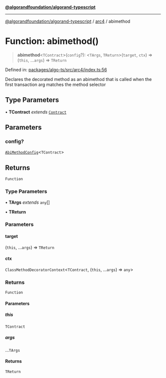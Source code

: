 [**@algorandfoundation/algorand-typescript**](../../../README.md)

***

[@algorandfoundation/algorand-typescript](../../../README.md) / [arc4](../README.md) / abimethod

# Function: abimethod()

> **abimethod**\<`TContract`\>(`config`?): \<`TArgs`, `TReturn`\>(`target`, `ctx`) => (`this`, ...`args`) => `TReturn`

Defined in: [packages/algo-ts/src/arc4/index.ts:56](https://github.com/algorandfoundation/puya-ts/blob/89ee9cf9a58d93e3ffbb727cfadf537835799a71/packages/algo-ts/src/arc4/index.ts#L56)

Declares the decorated method as an abimethod that is called when the first transaction arg matches the method selector

## Type Parameters

• **TContract** *extends* [`Contract`](../classes/Contract.md)

## Parameters

### config?

[`AbiMethodConfig`](../type-aliases/AbiMethodConfig.md)\<`TContract`\>

## Returns

`Function`

### Type Parameters

• **TArgs** *extends* `any`[]

• **TReturn**

### Parameters

#### target

(`this`, ...`args`) => `TReturn`

#### ctx

`ClassMethodDecoratorContext`\<`TContract`, (`this`, ...`args`) => `any`\>

### Returns

`Function`

#### Parameters

##### this

`TContract`

##### args

...`TArgs`

#### Returns

`TReturn`
